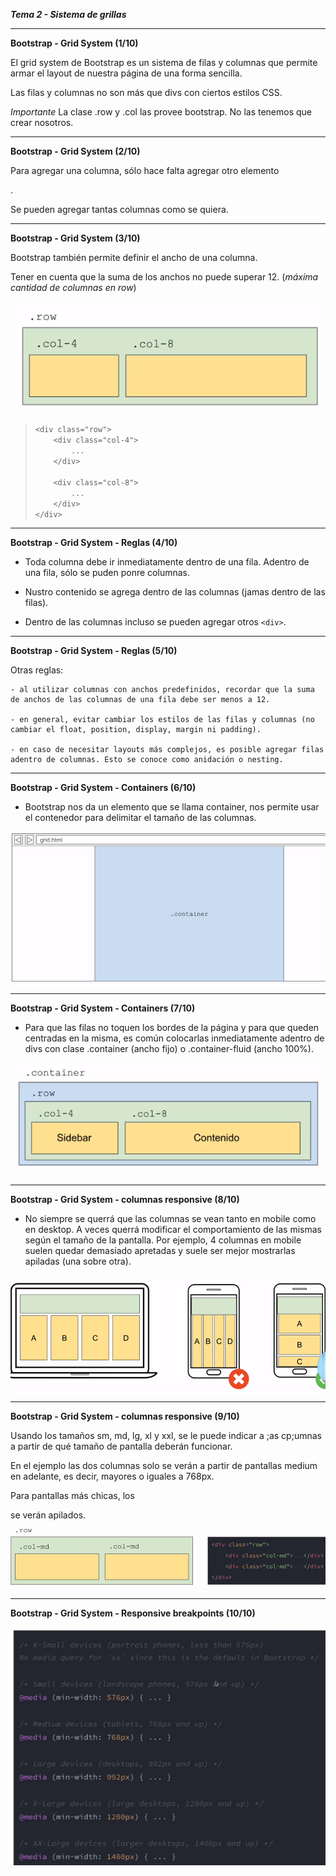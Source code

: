 ***Tema 2 - Sistema de grillas***

----------------------------------------------------------------
**Bootstrap - Grid System (1/10)**

El grid system de Bootstrap es un sistema de filas y columnas que permite armar el layout de nuestra página de una forma sencilla.

Las filas y columnas no son más que divs con ciertos estilos CSS.

*Importante* La clase .row y .col las provee bootstrap. No las tenemos que crear nosotros.

----------------------------------------------------------------
**Bootstrap - Grid System (2/10)**

Para agregar una columna, sólo hace falta agregar otro elemento <div class="col">.

Se pueden agregar tantas columnas como se quiera.

----------------------------------------------------------------
**Bootstrap - Grid System (3/10)**

Bootstrap también permite definir el ancho de una columna.

Tener en cuenta que la suma de los anchos no puede superar 12. (*máxima cantidad de columnas en row*)

![](https://github.com/lorecarreno/curso-preparacion-hack-academy/blob/main/images/bootstrap-suma-de-anchos.png?raw=true)

> ``<div class="row">`` <br>
> ``    <div class="col-4">`` <br>
> ``        ...`` <br>
> ``    </div>`` <br>
> `` `` <br>
> ``    <div class="col-8">`` <br>
> ``        ...`` <br>
> ``    </div>`` <br>
> ``</div>`` <br>

----------------------------------------------------------------
**Bootstrap - Grid System - Reglas (4/10)**

- Toda columna debe ir inmediatamente dentro de una fila. Adentro de una fila, sólo se puden ponre columnas.

- Nustro contenido se agrega dentro de las columnas (jamas dentro de las filas).

- Dentro de las columnas incluso se pueden agregar otros ``<div>``.

----------------------------------------------------------------
**Bootstrap - Grid System - Reglas (5/10)**

Otras reglas:

    - al utilizar columnas con anchos predefinidos, recordar que la suma de anchos de las columnas de una fila debe ser menos a 12.

    - en general, evitar cambiar los estilos de las filas y columnas (no cambiar el float, position, display, margin ni padding).

    - en caso de necesitar layouts más complejos, es posible agregar filas adentro de columnas. Esto se conoce como anidación o nesting.

----------------------------------------------------------------
**Bootstrap - Grid System - Containers (6/10)**

- Bootstrap nos da un elemento que se llama container, nos permite usar el contenedor para delimitar el tamaño de las columnas.

![](https://github.com/lorecarreno/curso-preparacion-hack-academy/blob/main/images/bootstrap-container.png?raw=true)

----------------------------------------------------------------
**Bootstrap - Grid System - Containers (7/10)**

- Para que las filas no toquen los bordes de la página y para que queden centradas en la misma, es común colocarlas inmediatamente adentro de divs con clase .container (ancho fijo) o .container-fluid (ancho 100%).

![](https://github.com/lorecarreno/curso-preparacion-hack-academy/blob/main/images/bootstrap-grid-system-containers.png?raw=true)

----------------------------------------------------------------
**Bootstrap - Grid System - columnas responsive (8/10)**

- No siempre se querrá que las columnas se vean tanto en mobile como en desktop. A veces querrá modificar el comportamiento de las mismas según el tamaño de la pantalla. Por ejemplo, 4 columnas en mobile suelen quedar demasiado apretadas y suele ser mejor mostrarlas apiladas (una sobre otra).

![](https://github.com/lorecarreno/curso-preparacion-hack-academy/blob/main/images/bootstrap-columnas-responsive.png?raw=true)

----------------------------------------------------------------
**Bootstrap - Grid System - columnas responsive (9/10)**

Usando los tamaños sm, md, lg, xl y xxl, se le puede indicar a ;as cp;umnas a partir de qué tamaño de pantalla deberán funcionar.

En el ejemplo las dos columnas solo se verán a partir de pantallas medium en adelante, es decir, mayores o iguales a 768px.

Para pantallas más chicas, los <div> se verán apilados.

![](https://github.com/lorecarreno/curso-preparacion-hack-academy/blob/main/images/bootstrap-grid-system-columnas-responsive.png?raw=true)

----------------------------------------------------------------
**Bootstrap - Grid System - Responsive breakpoints (10/10)**

![](https://github.com/lorecarreno/curso-preparacion-hack-academy/blob/main/images/responsive-breackpoints.png?raw=true)




